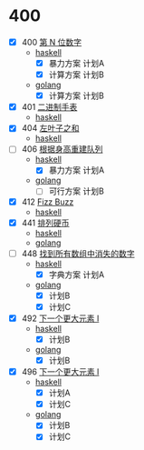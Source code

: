 # 400
- [x] 400 [第 N 位数字](./lc/400.md)
    * [haskell](./hs/src/Q400/Q400.hs)
        - [x] 暴力方案 计划A
        - [x] 计算方案 计划B
    * [golang](./golang/q400/q400.go)
        - [x] 计算方案 计划B
- [x] 401 [二进制手表](./lc/401.md)
    * [haskell](./hs/src/Q400/Q401.hs)
- [x] 404 [左叶子之和](./lc/404.md)
    * [haskell](./hs/src/Q400/Q404.hs)
- [ ] 406 [根据身高重建队列](./lc/406.md)
    * [haskell](./hs/src/Q400/Q406.hs)
        - [x] 暴力方案 计划A
    * [golang](./golang/q400/q406.go)
        - [ ] 可行方案 计划B
- [x] 412 [Fizz Buzz](./lc/412.md)
    * [haskell](./hs/src/Q400/Q406.hs)
- [x] 441 [排列硬币](./lc/441.md)
    * [haskell](./hs/src/Q400/Q441.hs)
    * [golang](./golang/q400/q441.go)
- [ ] 448 [找到所有数组中消失的数字](./lc/448.md)
    * [haskell](./hs/src/Q400/Q448.hs)
        - [x] 字典方案 计划A
    * [golang](./golang/q400/q448.go)
        - [x] 计划B
        - [x] 计划C
- [x] 492 [下一个更大元素 I](./lc/496.md)
    * [haskell](./hs/src/Q400/Q492.hs)
        - [x] 计划B
    * [golang](./golang/q400/q492.go)
        - [x] 计划B
- [x] 496 [下一个更大元素 I](./lc/496.md)
    * [haskell](./hs/src/Q400/Q496.hs)
        - [x] 计划A
        - [x] 计划C
    * [golang](./golang/q400/q496.go)
        - [x] 计划B
        - [x] 计划C
